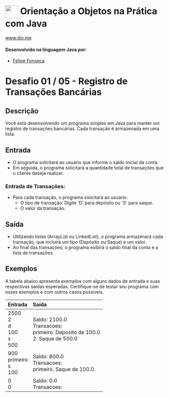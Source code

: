 # <img align="center" width="40px" src="https://hermes.digitalinnovation.one/assets/diome/logo-minimized.png"> Orientação a Objetos na Prática com Java
www.dio.me


#### Desenvolvido na linguagem Java por:
- [Felipe Fonseca](https://github.com/lipefnsc)
# Desafio 01 / 05 - Registro de Transações Bancárias
## Descrição
Você está desenvolvendo um programa simples em Java para manter um registro de transações bancárias. Cada transação é armazenada em uma lista.
## Entrada


* O programa solicitará ao usuário que informe o saldo inicial da conta.
* Em seguida, o programa solicitará a quantidade total de transações que o cliente deseja realizar.

### Entrada de Transações:
* Para cada transação, o programa solicitará ao usuário:
    * O tipo de transação: Digite 'D' para depósito ou 'S' para saque.
    * O valor da transação.
## Saída

* Utilizando listas (ArrayList ou LinkedList), o programa armazenará cada transação, que incluirá um tipo (Depósito ou Saque) e um valor.
* Ao final das transações, o programa exibirá o saldo final da conta e a lista de transações.


## Exemplos
A tabela abaixo apresenta exemplos com alguns dados de entrada e suas respectivas saídas esperadas. Certifique-se de testar seu programa com esses exemplos e com outros casos possíveis.
<table>
  <thead>
    <tr align="left">
      <th>Entrada</th>
      <th>Saída</th>
    </tr>
  </thead>
  <tbody align="left">
    <tr>
      <td>2500<br>
           2<br>
           d<br>
         100<br>
          s<br>
         500<br>
      </td>
      <td>Saldo: 2100.0<br>
Transacoes:<br>
primeiro. Deposito de 100.0<br>
2. Saque de 500.0<br>
      </td>
    </tr>
    <tr>
      <td>900<br>
primeiro<br>
s<br>
100<br>
      </td>
      <td>Saldo: 800.0<br>
Transacoes:<br>
primeiro. Saque de 100.0.<br></td>
    </tr>
    <tr>
      <td>0<br>
0<br>
</td>
      <td>Saldo: 0.0<br>
Transacoes:<br>
</td>   
    </tr>
  </tbody>
  <tfoot></tfoot>
</table>
